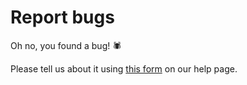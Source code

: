 # Report bugs

Oh no, you found a bug! :spider:

Please tell us about it using [this form](https://openalex.org/help) on our help page.
